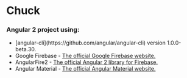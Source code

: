 # Chuck

<h3>Angular 2 project using: </h3>
<ul>
    <li>[angular-cli](https://github.com/angular/angular-cli) version 1.0.0-beta.30.</li>
    <li>Google Firebase - <a href="https://firebase.google.com/">The official Google Firebase website.</a></li>
    <li>AngularFire2 - <a href="https://github.com/angular/angularfire2">The official Angular 2 library for Firebase.</a></li>
    <li>Angular Material - <a href="https://material.angular.io/">The official Angular Material website.</a></li>
</ul>